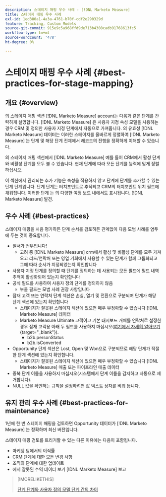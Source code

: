 ```yaml
---
description: 스테이지 매핑 우수 사례 - [!DNL Marketo Measure]
title: 스테이지 매핑 우수 사례
exl-id: 1ed380a1-4a3a-4761-b70f-cdf2e290329d
feature: Tracking, Custom Models
source-git-commit: 915e9c5a968ffd9de713b4308cadb91768613fc5
workflow-type: tm+mt
source-wordcount: '478'
ht-degree: 0%

---
```


# 스테이지 매핑 우수 사례 {#best-practices-for-stage-mapping}

## 개요 {#overview}

의 스테이지 매핑 섹션 [!DNL Marketo Measure] account는 다음과 같은 단계를 간략하게 설명합니다. [!DNL Marketo Measure] 은 사용자 지정 속성 모델을 사용하는 경우 CRM 및 정의한 사용자 지정 단계에서 자동으로 가져옵니다. 의 유효성 [!DNL Marketo Measure] 데이터는 이러한 스테이지를 올바르게 정렬하여 [!DNL Marketo Measure] 는 단계 및 해당 단계 전체에서 레코드의 진행을 정확하게 이해할 수 있습니다.

의 스테이지 매핑 섹션에서 [!DNL Marketo Measure] 예를 들어 CRM에서 활성 단계와 비활성 단계를 모두 볼 수 있습니다. 현재 단계에 따라 모든 단계를 능력에 맞게 정렬하십시오.

이 섹션에서 관리되는 추가 기능은 속성을 적용하지 않고 단계에 단계를 추가할 수 있는 단계 단계입니다. 단계 단계는 터치포인트로 추적되고 CRM의 터치포인트 위치 필드에 채워집니다. 이러한 단계 는 의 다양한 여정 보드 내에서도 표시됩니다. [!DNL Marketo Measure] 발견.

## 우수 사례 {#best-practices}

스테이지 매핑을 처음 평가하든 단계 순서를 검토하든 관계없이 다음 모범 사례를 염두에 두는 것이 중요합니다.

* 질서가 전부입니다!
   * 고려 중 [!DNL Marketo Measure] crm에서 활성 및 비활성 단계를 모두 가져오고 리드/연락처 또는 영업 기회에서 사용할 수 있는 단계가 함께 그룹화되고 그에 따라 순서가 지정되었는지 확인합니다
* 사용자 지정 단계를 정의할 때 단계를 정의하는 데 사용되는 모든 필드에 필드 내역 추적이 활성화되어 있는지 확인합니다
* 공식 필드를 사용하여 사용자 정의 단계를 정의하지 않음
   * 부울 필드는 모범 사례 권장 사항입니다
* 잠재 고객 또는 연락처 단계 섹션은 손실, 열기 및 전환으로 구분되며 단계가 해당 단계 섹션에 있는지 확인합니다
   * 스테이지가 잘못된 스테이지 섹션에 있으면 매우 부정확할 수 있습니다 [!DNL Marketo Measure] 데이터
   * Marketo Measure Ultimate 고객이고 기본 대시보드 개체를 연락처로 설정한 경우 잠재 고객용 아래 두 필드를 사용하지 마십시오([여기에서 자세히 알아보기](/help/marketo-measure-ultimate/data-integrity-requirement.md){target="_blank"}).
      * b2b.personStatus
      * b2b.isConverted
* Opportunity 단계 섹션은 Lost, Open 및 Won으로 구분되므로 해당 단계가 적절한 단계 섹션에 있는지 확인합니다.
   * 스테이지가 잘못된 스테이지 섹션에 있으면 매우 부정확할 수 있습니다 [!DNL Marketo Measure] 매출 또는 파이프라인 매출 데이터
* 중복 단계 이름을 사용하지 마십시오(시스템에서 단계 이름을 감지하고 자동으로 제거합니다).
* NULL 값을 확인하는 규칙을 설정하려면 값 텍스트 상자를 비워 둡니다.

## 유지 관리 우수 사례 {#best-practices-for-maintenance}

1년에 한 번 스테이지 매핑을 검토하면 Opportunity 데이터가 [!DNL Marketo Measure] 는 정확하며 최신 버전입니다.

스테이지 매핑 검토를 트리거할 수 있는 다른 이유에는 다음이 포함됩니다.

* 마케팅 팀에서의 이직률
* CRM 단계에 대한 모든 변경 사항
* 조직의 단계에 대한 업데이트
* 에서 잘못된 수익 데이터 보기 [!DNL Marketo Measure] 보고

>[!MORELIKETHIS]
>
>[단계 단계와 사용자 정의 모델 단계 간의 차이](/help/advanced-marketo-measure-features/custom-attribution-models/custom-attribution-model-and-setup.md#the-difference-between-funnel-stages-and-custom-model-stages)
